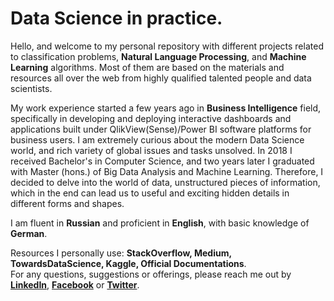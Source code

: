 # Data Science in practice.

Hello, and welcome to my personal repository with different projects related to classification problems, <b>Natural Language Processing</b>, and <b>Machine Learning</b> algorithms. Most of them are based on the materials and resources all over the web from highly qualified talented people and data scientists. 

My work experience started a few years ago in <b>Business Intelligence</b> field, specifically in developing and deploying interactive dashboards and applications built under QlikView(Sense)/Power BI software platforms for business users. I am extremely curious about the modern Data Science world, and rich variety of global issues and tasks unsolved. In 2018 I received Bachelor's in Computer Science, and two years later I graduated with Master (hons.) of Big Data Analysis and Machine Learning. Therefore, I decided to delve into the world of data, unstructured pieces of information, which in the end can lead us to useful and exciting hidden details in different forms and shapes.

I am fluent in <b>Russian</b> and proficient in <b>English</b>, with basic knowledge of <b>German</b>.

Resources I personally use: <b>StackOverflow, Medium, TowardsDataScience, Kaggle, Official Documentations</b>.
<br>For any questions, suggestions or offerings, please reach me out by <b><a href=https://www.linkedin.com/in/andreylapikov/>LinkedIn</a></b>, <b><a href=https://www.facebook.com/andrey.lapikov.92/>Facebook<a/></b> or <b><a href=https://www.twitter.com/AndrewLapikov>Twitter</a></b>.
